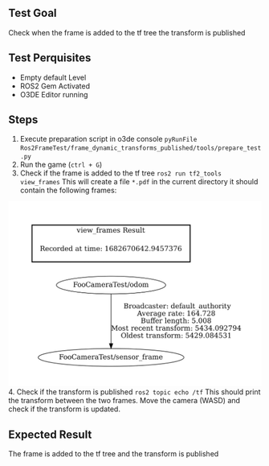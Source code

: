 ## Test Goal

Check when the frame is added to the tf tree the transform is published

## Test Perquisites

- Empty default Level
- ROS2 Gem Activated
- O3DE Editor running 

## Steps 

1. Execute preparation script in o3de console `pyRunFile Ros2FrameTest/frame_dynamic_transforms_published/tools/prepare_test.py`
2. Run the game (`ctrl + G`)
3. Check if the frame is added to the tf tree `ros2 run tf2_tools view_frames` This will create a file `*.pdf` in the current directory it should contain the following frames: 

![tf tree](asset/frames.png)
4. Check if the transform is published `ros2 topic echo /tf` This should print the transform between the two frames. Move the camera (WASD) and check if the transform is updated.

## Expected Result

The frame is added to the tf tree and the transform is published
